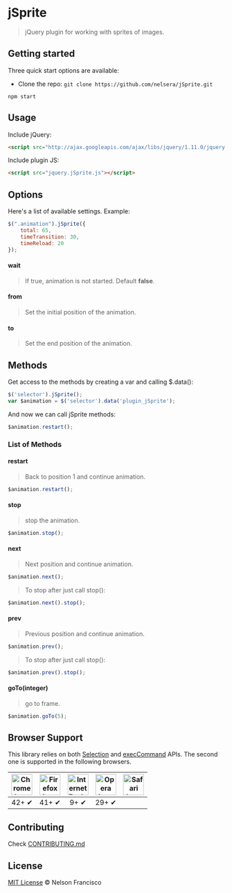 # jSprite

> jQuery plugin for working with sprites of images.

## Getting started

Three quick start options are available:

* Clone the repo: `git clone https://github.com/nelsera/jSprite.git`

`npm start`


## Usage

Include jQuery:

```html
<script src="http://ajax.googleapis.com/ajax/libs/jquery/1.11.0/jquery.min.js"></script>
```

Include plugin JS:

```html
<script src="jquery.jSprite.js"></script>
```

## Options

Here's a list of available settings. Example:

```javascript
$(".animation").jSprite({
    total: 65,
    timeTransition: 30,
    timeReload: 20
});
```

#### wait
> If true, animation is not started. Default <b>false</b>.

#### from
> Set the initial position of the animation.

#### to
> Set the end position of the animation.


## Methods

Get access to the methods by creating a var and calling $.data():

```javascript
$('selector').jSprite();
var $animation = $('selector').data('plugin_jSprite');
```

And now we can call jSprite methods:

```javascript
$animation.restart();
```

### List of Methods

#### restart
> Back to position 1 and continue animation.
```javascript
$animation.restart();
```

#### stop
> stop the animation.
```javascript
$animation.stop();
```

#### next
> Next position and continue animation.
```javascript
$animation.next();
```
> To stop after just call stop():
```javascript
$animation.next().stop();
```

#### prev
> Previous position and continue animation.
```javascript
$animation.prev();
```
> To stop after just call stop():
```javascript
$animation.prev().stop();
```

#### goTo(integer)
> go to frame.
```javascript
$animation.goTo(5);
```

## Browser Support

This library relies on both [Selection](https://developer.mozilla.org/en-US/docs/Web/API/Selection) and [execCommand](https://developer.mozilla.org/en-US/docs/Web/API/Document/execCommand) APIs. The second one is supported in the following browsers.

| <img src="https://raw.github.com/alrra/browser-logos/master/chrome/chrome_48x48.png" width="48px" height="48px" alt="Chrome logo"> | <img src="https://raw.github.com/alrra/browser-logos/master/firefox/firefox_48x48.png" width="48px" height="48px" alt="Firefox logo"> | <img src="https://raw.github.com/alrra/browser-logos/master/internet-explorer/internet-explorer_48x48.png" width="48px" height="48px" alt="Internet Explorer logo"> | <img src="https://raw.github.com/alrra/browser-logos/master/opera/opera_48x48.png" width="48px" height="48px" alt="Opera logo"> | <img src="https://raw.github.com/alrra/browser-logos/master/safari/safari_48x48.png" width="48px" height="48px" alt="Safari logo"> |
|:---:|:---:|:---:|:---:|:---:|
| 42+ ✔ | 41+ ✔ | 9+ ✔ | 29+ ✔

## Contributing

Check [CONTRIBUTING.md](https://github.com/nelsera/jSprite/blob/master/CONTRIBUTING.md)

## License

[MIT License](http://nelsonfrancisco.mit-license.org/) © Nelson Francisco
